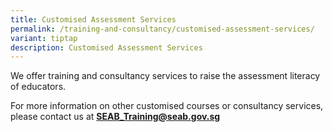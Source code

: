 ```yaml
---
title: Customised Assessment Services
permalink: /training-and-consultancy/customised-assessment-services/
variant: tiptap
description: Customised Assessment Services
---
```

<p>We offer training and consultancy services to raise the assessment literacy
of educators.</p>
<p>For more information on other customised courses or consultancy services,
please contact us at <strong><a href="mailto:seab_training@seab.gov.sg" rel="noopener noreferrer nofollow" target="_blank">SEAB_Training@seab.gov.sg</a></strong>
</p>